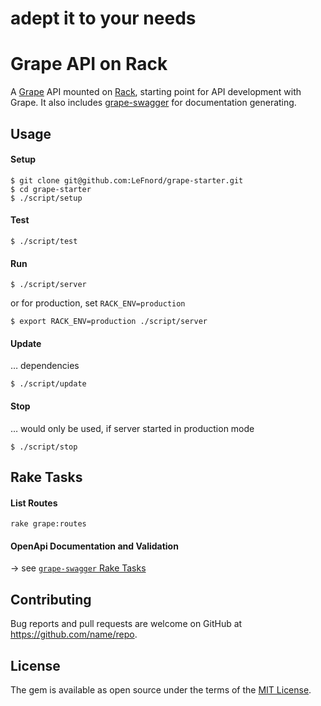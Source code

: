 # adept it to your needs

# Grape API on Rack

A [Grape](http://github.com/ruby-grape/grape) API mounted on [Rack](https://github.com/rack/rack), starting point for API development with Grape. It also includes [grape-swagger](http://github.com/ruby-grape/grape-swagger) for documentation generating.


## Usage

#### Setup

```
$ git clone git@github.com:LeFnord/grape-starter.git
$ cd grape-starter
$ ./script/setup
```

#### Test

```
$ ./script/test
```

#### Run

```
$ ./script/server
```

or for production, set `RACK_ENV=production`
```
$ export RACK_ENV=production ./script/server
```

#### Update

… dependencies
```
$ ./script/update
```

#### Stop

… would only be used, if server started in production mode
```
$ ./script/stop
```


## Rake Tasks

#### List Routes

```
rake grape:routes
```

#### OpenApi Documentation and Validation

-> see [`grape-swagger` Rake Tasks](https://github.com/ruby-grape/grape-swagger#rake-tasks)


## Contributing

Bug reports and pull requests are welcome on GitHub at https://github.com/name/repo.


## License

The gem is available as open source under the terms of the [MIT License](LICENSE).
